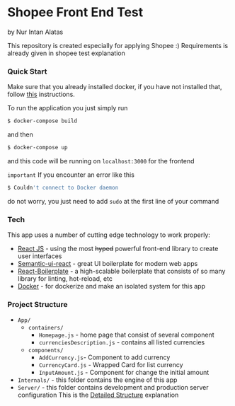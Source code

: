 # Shopee Front End Test
by Nur Intan Alatas

This repository is created especially for applying Shopee :) Requirements is already given in shopee test explanation

### Quick Start
Make sure that you already installed docker, if you have not installed that, follow [this](https://docs.docker.com/engine/installation/) instructions.

To run the application you just simply run 
```sh
$ docker-compose build
```

and then 
```sh
$ docker-compose up
```

and this code will be running on `localhost:3000` for the frontend

`important`
If you encounter an error like this 
```sh
$ Couldn't connect to Docker daemon 
```
do not worry, you just need to add `sudo` at the first line of your command


### Tech

This app uses a number of cutting edge technology to work properly:

* [React JS](https://reactjs.org/) - using the most ~~hyped~~ powerful front-end library to create user interfaces
* [Semantic-ui-react](https://react.semantic-ui.com) - great UI boilerplate for modern web apps
* [React-Boilerplate](https://github.com/react-boilerplate/react-boilerplate) - a high-scalable boilerplate that consists of so many library for linting, hot-reload, etc
* [Docker](https://www.docker.com/) - for dockerize and make an isolated system for this app

### Project Structure
* `App/` 
    * `containers/`
        * `Homepage.js` - home page that consist of several component
        * `currenciesDescription.js` - contains all listed currencies
    * `components/`
        * `AddCurrency.js`- Component to add currency
        * `CurrencyCard.js` - Wrapped Card for list currency
        * `InputAmount.js` - Component for change the initial amount
* `Internals/` - this folder contains the engine of this app
* `Server/` - this folder contains development and production server configuration
This is the [Detailed Structure](https://github.com/react-boilerplate/react-boilerplate/blob/master/docs/general/introduction.md) explanation
